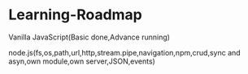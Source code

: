 # Learning-Roadmap
Vanilla JavaScript(Basic done,Advance running)



node.js(fs,os,path,url,http,stream.pipe,navigation,npm,crud,sync and asyn,own module,own server,JSON,events)

